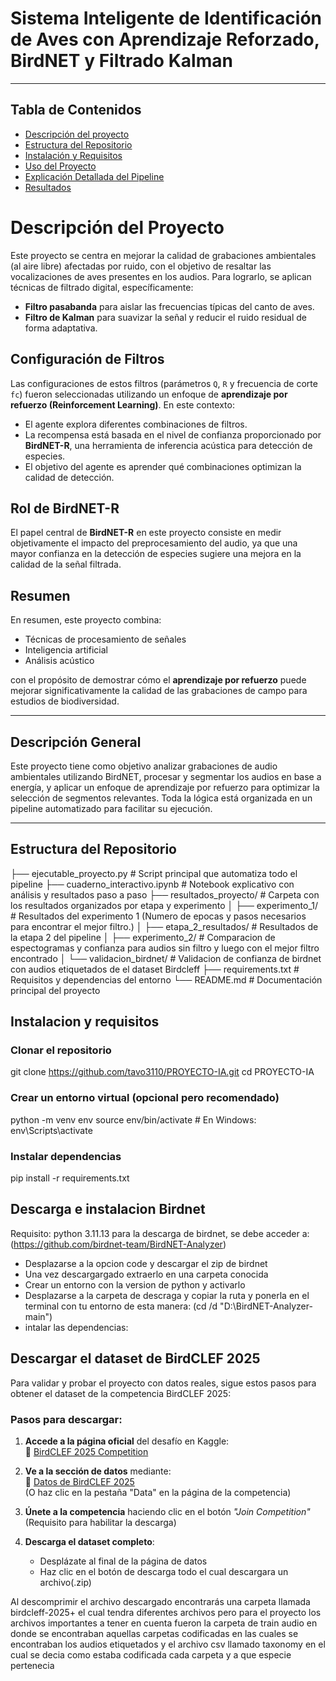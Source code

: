 # Sistema Inteligente de Identificación de Aves con Aprendizaje Reforzado, BirdNET y Filtrado Kalman

---

## Tabla de Contenidos

- [Descripción del proyecto](#descripción-del-proyecto)
- [Estructura del Repositorio](#estructura-del-repositorio)
- [Instalación y Requisitos](#instalación-y-requisitos)
- [Uso del Proyecto](#uso-del-proyecto)
- [Explicación Detallada del Pipeline](#explicación-detallada-del-pipeline)
- [Resultados](#resultados)


# Descripción del Proyecto

Este proyecto se centra en mejorar la calidad de grabaciones ambientales (al aire libre) afectadas por ruido, con el objetivo de resaltar las vocalizaciones de aves presentes en los audios. Para lograrlo, se aplican técnicas de filtrado digital, específicamente:

- **Filtro pasabanda** para aislar las frecuencias típicas del canto de aves.
- **Filtro de Kalman** para suavizar la señal y reducir el ruido residual de forma adaptativa.

## Configuración de Filtros
Las configuraciones de estos filtros (parámetros `Q`, `R` y frecuencia de corte `fc`) fueron seleccionadas utilizando un enfoque de **aprendizaje por refuerzo (Reinforcement Learning)**. En este contexto:

- El agente explora diferentes combinaciones de filtros.
- La recompensa está basada en el nivel de confianza proporcionado por **BirdNET-R**, una herramienta de inferencia acústica para detección de especies.
- El objetivo del agente es aprender qué combinaciones optimizan la calidad de detección.

## Rol de BirdNET-R
El papel central de **BirdNET-R** en este proyecto consiste en medir objetivamente el impacto del preprocesamiento del audio, ya que una mayor confianza en la detección de especies sugiere una mejora en la calidad de la señal filtrada.

## Resumen
En resumen, este proyecto combina:
- Técnicas de procesamiento de señales
- Inteligencia artificial
- Análisis acústico

con el propósito de demostrar cómo el **aprendizaje por refuerzo** puede mejorar significativamente la calidad de las grabaciones de campo para estudios de biodiversidad.


---

## Descripción General

Este proyecto tiene como objetivo analizar grabaciones de audio ambientales utilizando BirdNET, procesar y segmentar los audios en base a energía, y aplicar un enfoque de aprendizaje por refuerzo para optimizar la selección de segmentos relevantes. Toda la lógica está organizada en un pipeline automatizado para facilitar su ejecución.

---

## Estructura del Repositorio
├── ejecutable_proyecto.py            # Script principal que automatiza todo el pipeline
├── cuaderno_interactivo.ipynb        # Notebook explicativo con análisis y resultados paso a paso
├── resultados_proyecto/              # Carpeta con los resultados organizados por etapa y experimento
│   ├── experimento_1/                # Resultados del experimento 1 (Numero de epocas y pasos necesarios para encontrar el mejor filtro.)
│   ├── etapa_2_resultados/           # Resultados de la etapa 2 del pipeline
│   ├── experimento_2/                # Comparacion de espectogramas y confianza para audios sin filtro y luego con el mejor filtro encontrado
│   └── validacion_birdnet/           # Validacion de confianza de birdnet con audios etiquetados de el dataset Birdcleff
├── requirements.txt                  # Requisitos y dependencias del entorno
└── README.md                         # Documentación principal del proyecto

## Instalacion y requisitos

### Clonar el repositorio
git clone https://github.com/tavo3110/PROYECTO-IA.git
cd PROYECTO-IA

### Crear un entorno virtual (opcional pero recomendado)
python -m venv env
source env/bin/activate      # En Windows: env\Scripts\activate

### Instalar dependencias
pip install -r requirements.txt

## Descarga e instalacion Birdnet
Requisito: python 3.11.13
para la descarga de birdnet, se debe acceder a: (https://github.com/birdnet-team/BirdNET-Analyzer)
- Desplazarse a la opcion code y descargar el zip de birdnet
- Una vez descargargado extraerlo en una carpeta  conocida
- Crear un entorno con la version de python y activarlo
- Desplazarse a la carpeta de descraga y copiar la ruta y ponerla en el terminal con tu entorno de esta manera: (cd /d "D:\BirdNET-Analyzer-main")
- intalar las dependencias: 
## Descargar el dataset de BirdCLEF 2025

Para validar y probar el proyecto con datos reales, sigue estos pasos para obtener el dataset de la competencia BirdCLEF 2025:

### Pasos para descargar:
1. **Accede a la página oficial** del desafío en Kaggle:  
   🔗 [BirdCLEF 2025 Competition](https://www.kaggle.com/c/birdclef-2025)

2. **Ve a la sección de datos** mediante:  
   🔗 [Datos de BirdCLEF 2025](https://www.kaggle.com/c/birdclef-2025/data)  
   (O haz clic en la pestaña "Data" en la página de la competencia)

3. **Únete a la competencia** haciendo clic en el botón _"Join Competition"_  
   (Requisito para habilitar la descarga)

4. **Descarga el dataset completo**:
   - Desplázate al final de la página de datos
   - Haz clic en el botón de descarga todo el cual descargara un archivo(.zip)


Al descomprimir el archivo descargado encontrarás una carpeta llamada birdcleff-2025+ el cual tendra diferentes archivos pero para el proyecto los archivos importantes a tener en cuenta fueron la carpeta de train audio en donde se encontraban aquellas carpetas codificadas en las cuales se encontraban los audios etiquetados y el archivo csv llamado taxonomy en el cual se decia como estaba codificada cada carpeta y a que especie pertenecia

